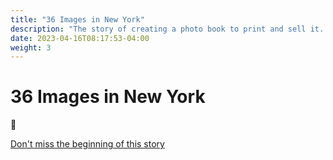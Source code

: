 ```yaml
---
title: "36 Images in New York"
description: "The story of creating a photo book to print and sell it. It is about 36 images taken in New York while questioning the art of travel."
date: 2023-04-16T08:17:53-04:00
weight: 3
---
```


# 36 Images in New York

🗽

[Don't miss the beginning of this story](/stay-updated/)
